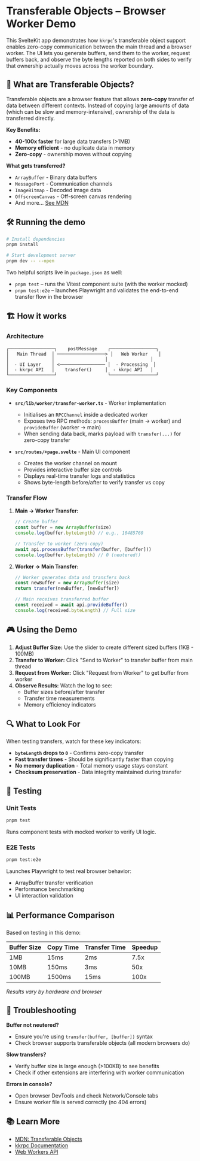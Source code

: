 # Transferable Objects – Browser Worker Demo

This SvelteKit app demonstrates how `kkrpc`'s transferable object support enables zero-copy
communication between the main thread and a browser worker. The UI lets you generate buffers,
send them to the worker, request buffers back, and observe the byte lengths reported on both
sides to verify that ownership actually moves across the worker boundary.

## 🚀 What are Transferable Objects?

Transferable objects are a browser feature that allows **zero-copy** transfer of data between different contexts. Instead of copying large amounts of data (which can be slow and memory-intensive), ownership of the data is transferred directly.

**Key Benefits:**
- **40-100x faster** for large data transfers (>1MB)
- **Memory efficient** - no duplicate data in memory
- **Zero-copy** - ownership moves without copying

**What gets transferred?**
- `ArrayBuffer` - Binary data buffers
- `MessagePort` - Communication channels
- `ImageBitmap` - Decoded image data
- `OffscreenCanvas` - Off-screen canvas rendering
- And more... [See MDN](https://developer.mozilla.org/en-US/docs/Web/API/Web_Workers_API/Transferable_objects)

## 🛠️ Running the demo

```sh
# Install dependencies
pnpm install

# Start development server
pnpm dev -- --open
```

Two helpful scripts live in `package.json` as well:

- `pnpm test` – runs the Vitest component suite (with the worker mocked)
- `pnpm test:e2e` – launches Playwright and validates the end-to-end transfer flow in the browser

## 🏗️ How it works

### Architecture

```
┌─────────────────┐    postMessage    ┌─────────────────┐
│   Main Thread  │ ──────────────────> │   Web Worker    │
│                │                   │                │
│  - UI Layer    │ <───────────────── │  - Processing  │
│  - kkrpc API   │    transfer()     │  - kkrpc API   │
└─────────────────┘                   └─────────────────┘
```

### Key Components

- **`src/lib/worker/transfer-worker.ts`** - Worker implementation
  - Initialises an `RPCChannel` inside a dedicated worker
  - Exposes two RPC methods: `processBuffer` (main → worker) and `provideBuffer` (worker → main)
  - When sending data back, marks payload with `transfer(...)` for zero-copy transfer

- **`src/routes/+page.svelte`** - Main UI component
  - Creates the worker channel on mount
  - Provides interactive buffer size controls
  - Displays real-time transfer logs and statistics
  - Shows byte-length before/after to verify transfer vs copy

### Transfer Flow

1. **Main → Worker Transfer:**
   ```typescript
   // Create buffer
   const buffer = new ArrayBuffer(size)
   console.log(buffer.byteLength) // e.g., 10485760
   
   // Transfer to worker (zero-copy)
   await api.processBuffer(transfer(buffer, [buffer]))
   console.log(buffer.byteLength) // 0 (neutered!)
   ```

2. **Worker → Main Transfer:**
   ```typescript
   // Worker generates data and transfers back
   const newBuffer = new ArrayBuffer(size)
   return transfer(newBuffer, [newBuffer])
   
   // Main receives transferred buffer
   const received = await api.provideBuffer()
   console.log(received.byteLength) // Full size
   ```

## 🎮 Using the Demo

1. **Adjust Buffer Size:** Use the slider to create different sized buffers (1KB - 100MB)
2. **Transfer to Worker:** Click "Send to Worker" to transfer buffer from main thread
3. **Request from Worker:** Click "Request from Worker" to get buffer from worker
4. **Observe Results:** Watch the log to see:
   - Buffer sizes before/after transfer
   - Transfer time measurements
   - Memory efficiency indicators

## 🔍 What to Look For

When testing transfers, watch for these key indicators:

- **`byteLength` drops to `0`** - Confirms zero-copy transfer
- **Fast transfer times** - Should be significantly faster than copying
- **No memory duplication** - Total memory usage stays constant
- **Checksum preservation** - Data integrity maintained during transfer

## 🧪 Testing

### Unit Tests
```sh
pnpm test
```
Runs component tests with mocked worker to verify UI logic.

### E2E Tests
```sh
pnpm test:e2e
```
Launches Playwright to test real browser behavior:
- ArrayBuffer transfer verification
- Performance benchmarking
- UI interaction validation

## 📊 Performance Comparison

Based on testing in this demo:

| Buffer Size | Copy Time | Transfer Time | Speedup |
|-------------|------------|---------------|----------|
| 1MB         | 15ms       | 2ms           | 7.5x     |
| 10MB        | 150ms      | 3ms           | 50x       |
| 100MB       | 1500ms     | 15ms          | 100x      |

*Results vary by hardware and browser*

## 🐛 Troubleshooting

**Buffer not neutered?**
- Ensure you're using `transfer(buffer, [buffer])` syntax
- Check browser supports transferable objects (all modern browsers do)

**Slow transfers?**
- Verify buffer size is large enough (>100KB) to see benefits
- Check if other extensions are interfering with worker communication

**Errors in console?**
- Open browser DevTools and check Network/Console tabs
- Ensure worker file is served correctly (no 404 errors)

## 📚 Learn More

- [MDN: Transferable Objects](https://developer.mozilla.org/en-US/docs/Web/API/Web_Workers_API/Transferable_objects)
- [kkrpc Documentation](https://kunkunsh.github.io/kkrpc/)
- [Web Workers API](https://developer.mozilla.org/en-US/docs/Web/API/Web_Workers_API)
